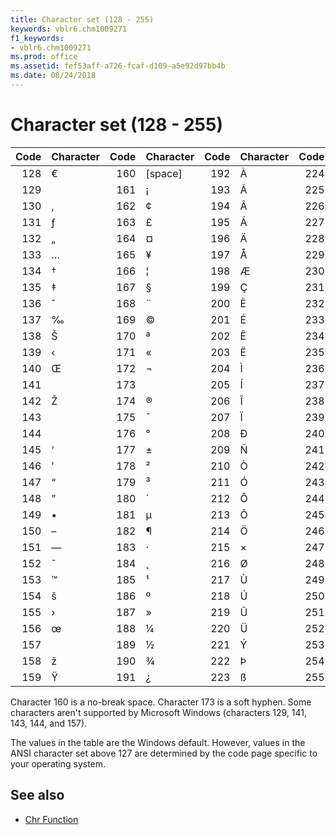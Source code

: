 ```yaml
---
title: Character set (128 - 255)
keywords: vblr6.chm1009271
f1_keywords:
- vblr6.chm1009271
ms.prod: office
ms.assetid: fef53aff-a726-fcaf-d109-a5e92d97bb4b
ms.date: 08/24/2018
---
```



# Character set (128 - 255)

|**Code**|**Character**|**Code**|**Character**|**Code**|**Character**|**Code**|**Character**|
|-----:|:-----|-----:|:-----|-----:|:-----|-----:|:-----|
|128|€|160|[space]|192|À|224|à|
|129||161|¡|193|Á|225|á|
|130|‚|162|¢|194|Â|226|â|
|131|ƒ|163|£|195|Ã|227|ã|
|132|„|164|¤|196|Ä|228|ä|
|133|…|165|¥|197|Å|229|å|
|134|†|166|¦|198|Æ|230|æ|
|135|‡|167|§|199|Ç|231|ç|
|136|ˆ|168|¨|200|È|232|è|
|137|‰|169|©|201|É|233|é|
|138|Š|170|ª|202|Ê|234|ê|
|139|‹|171|«|203|Ë|235|ë|
|140|Œ|172|¬|204|Ì|236|ì|
|141||173|­|205|Í|237|í|
|142|Ž|174|®|206|Î|238|î|
|143||175|¯|207|Ï|239|ï|
|144||176|°|208|Ð|240|ð|
|145|‘|177|±|209|Ñ|241|ñ|
|146|’|178|²|210|Ò|242|ò|
|147|“|179|³|211|Ó|243|ó|
|148|”|180|´|212|Ô|244|ô|
|149|•|181|µ|213|Õ|245|õ|
|150|–|182|¶|214|Ö|246|ö|
|151|—|183|·|215|×|247|÷|
|152|˜|184|¸|216|Ø|248|ø|
|153|™|185|¹|217|Ù|249|ù|
|154|š|186|º|218|Ú|250|ú|
|155|›|187|»|219|Û|251|û|
|156|œ|188|¼|220|Ü|252|ü|
|157||189|½|221|Ý|253|ý|
|158|ž|190|¾|222|Þ|254|þ|
|159|Ÿ|191|¿|223|ß|255|ÿ|

Character 160 is a no-break space. Character 173 is a soft hyphen. Some characters aren't supported by Microsoft Windows (characters 129, 141, 143, 144, and 157).

The values in the table are the Windows default. However, values in the ANSI character set above 127 are determined by the code page specific to your operating system.



## See also

- [Chr Function](chr-function.md)
